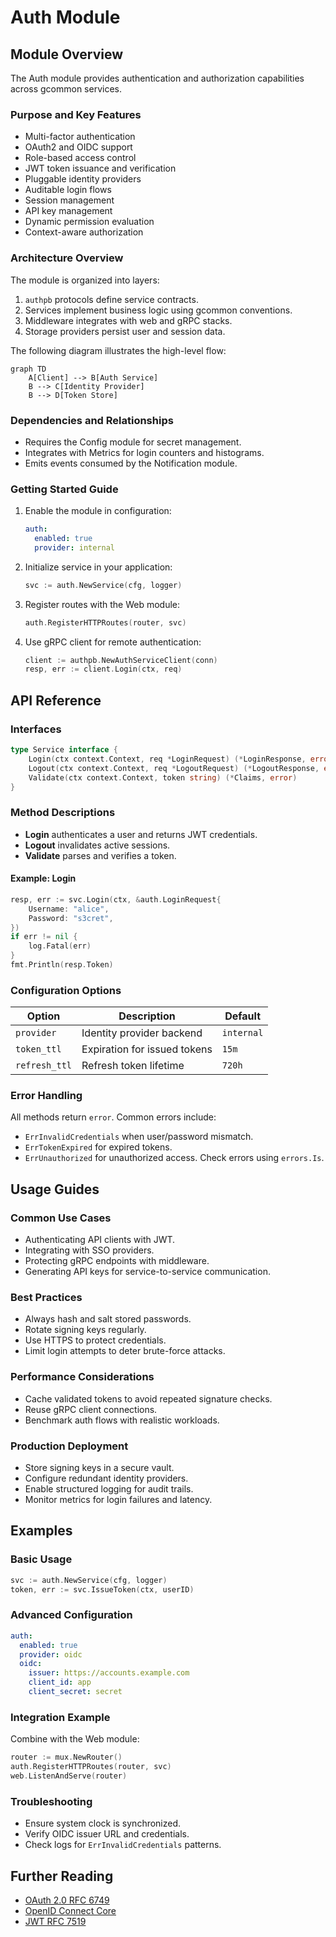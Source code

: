 <!-- file: docs/modules/auth/README.md -->
<!-- version: 1.1.0 -->
<!-- guid: b5f5a228-e0df-4877-9bbf-443fd22c2917 -->

# Auth Module

## Module Overview
The Auth module provides authentication and authorization capabilities across gcommon services.

### Purpose and Key Features
- Multi-factor authentication
- OAuth2 and OIDC support
- Role-based access control
- JWT token issuance and verification
- Pluggable identity providers
- Auditable login flows
- Session management
- API key management
- Dynamic permission evaluation
- Context-aware authorization

### Architecture Overview
The module is organized into layers:
1. `authpb` protocols define service contracts.
2. Services implement business logic using gcommon conventions.
3. Middleware integrates with web and gRPC stacks.
4. Storage providers persist user and session data.

The following diagram illustrates the high-level flow:

```mermaid
graph TD
    A[Client] --> B[Auth Service]
    B --> C[Identity Provider]
    B --> D[Token Store]
```

### Dependencies and Relationships
- Requires the Config module for secret management.
- Integrates with Metrics for login counters and histograms.
- Emits events consumed by the Notification module.

### Getting Started Guide
1. Enable the module in configuration:
   ```yaml
   auth:
     enabled: true
     provider: internal
   ```
2. Initialize service in your application:
   ```go
   svc := auth.NewService(cfg, logger)
   ```
3. Register routes with the Web module:
   ```go
   auth.RegisterHTTPRoutes(router, svc)
   ```
4. Use gRPC client for remote authentication:
   ```go
   client := authpb.NewAuthServiceClient(conn)
   resp, err := client.Login(ctx, req)
   ```

## API Reference

### Interfaces
```go
type Service interface {
    Login(ctx context.Context, req *LoginRequest) (*LoginResponse, error)
    Logout(ctx context.Context, req *LogoutRequest) (*LogoutResponse, error)
    Validate(ctx context.Context, token string) (*Claims, error)
}
```

### Method Descriptions
- **Login** authenticates a user and returns JWT credentials.
- **Logout** invalidates active sessions.
- **Validate** parses and verifies a token.

#### Example: Login
```go
resp, err := svc.Login(ctx, &auth.LoginRequest{
    Username: "alice",
    Password: "s3cret",
})
if err != nil {
    log.Fatal(err)
}
fmt.Println(resp.Token)
```

### Configuration Options
| Option | Description | Default |
|--------|-------------|---------|
| `provider` | Identity provider backend | `internal` |
| `token_ttl` | Expiration for issued tokens | `15m` |
| `refresh_ttl` | Refresh token lifetime | `720h` |

### Error Handling
All methods return `error`. Common errors include:
- `ErrInvalidCredentials` when user/password mismatch.
- `ErrTokenExpired` for expired tokens.
- `ErrUnauthorized` for unauthorized access.
Check errors using `errors.Is`.

## Usage Guides

### Common Use Cases
- Authenticating API clients with JWT.
- Integrating with SSO providers.
- Protecting gRPC endpoints with middleware.
- Generating API keys for service-to-service communication.

### Best Practices
- Always hash and salt stored passwords.
- Rotate signing keys regularly.
- Use HTTPS to protect credentials.
- Limit login attempts to deter brute-force attacks.

### Performance Considerations
- Cache validated tokens to avoid repeated signature checks.
- Reuse gRPC client connections.
- Benchmark auth flows with realistic workloads.

### Production Deployment
- Store signing keys in a secure vault.
- Configure redundant identity providers.
- Enable structured logging for audit trails.
- Monitor metrics for login failures and latency.

## Examples

### Basic Usage
```go
svc := auth.NewService(cfg, logger)
token, err := svc.IssueToken(ctx, userID)
```

### Advanced Configuration
```yaml
auth:
  enabled: true
  provider: oidc
  oidc:
    issuer: https://accounts.example.com
    client_id: app
    client_secret: secret
```

### Integration Example
Combine with the Web module:
```go
router := mux.NewRouter()
auth.RegisterHTTPRoutes(router, svc)
web.ListenAndServe(router)
```

### Troubleshooting
- Ensure system clock is synchronized.
- Verify OIDC issuer URL and credentials.
- Check logs for `ErrInvalidCredentials` patterns.

## Further Reading
- [OAuth 2.0 RFC 6749](https://datatracker.ietf.org/doc/html/rfc6749)
- [OpenID Connect Core](https://openid.net/specs/openid-connect-core-1_0.html)
- [JWT RFC 7519](https://datatracker.ietf.org/doc/html/rfc7519)
